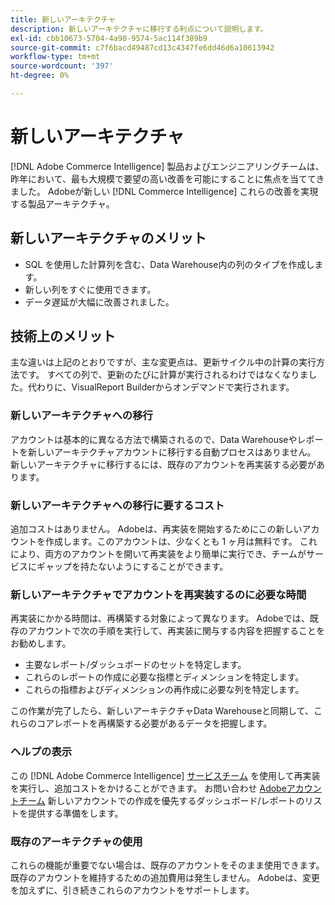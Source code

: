 ```yaml
---
title: 新しいアーキテクチャ
description: 新しいアーキテクチャに移行する利点について説明します。
exl-id: cbb10673-5704-4a90-9574-5ac114f389b9
source-git-commit: c7f6bacd49487cd13c4347fe6dd46d6a10613942
workflow-type: tm+mt
source-wordcount: '397'
ht-degree: 0%

---
```


# 新しいアーキテクチャ

[!DNL Adobe Commerce Intelligence] 製品およびエンジニアリングチームは、昨年において、最も大規模で要望の高い改善を可能にすることに焦点を当ててきました。 Adobeが新しい [!DNL Commerce Intelligence] これらの改善を実現する製品アーキテクチャ。

## 新しいアーキテクチャのメリット

* SQL を使用した計算列を含む、Data Warehouse内の列のタイプを作成します。
* 新しい列をすぐに使用できます。
* データ遅延が大幅に改善されました。

## 技術上のメリット

主な違いは上記のとおりですが、主な変更点は、更新サイクル中の計算の実行方法です。 すべての列で、更新のたびに計算が実行されるわけではなくなりました。代わりに、VisualReport Builderからオンデマンドで実行されます。

### 新しいアーキテクチャへの移行

アカウントは基本的に異なる方法で構築されるので、Data Warehouseやレポートを新しいアーキテクチャアカウントに移行する自動プロセスはありません。 新しいアーキテクチャに移行するには、既存のアカウントを再実装する必要があります。

### 新しいアーキテクチャへの移行に要するコスト

追加コストはありません。 Adobeは、再実装を開始するためにこの新しいアカウントを作成します。このアカウントは、少なくとも 1 ヶ月は無料です。 これにより、両方のアカウントを開いて再実装をより簡単に実行でき、チームがサービスにギャップを持たないようにすることができます。

### 新しいアーキテクチャでアカウントを再実装するのに必要な時間

再実装にかかる時間は、再構築する対象によって異なります。 Adobeでは、既存のアカウントで次の手順を実行して、再実装に関与する内容を把握することをお勧めします。

* 主要なレポート/ダッシュボードのセットを特定します。
* これらのレポートの作成に必要な指標とディメンションを特定します。
* これらの指標およびディメンションの再作成に必要な列を特定します。

この作業が完了したら、新しいアーキテクチャData Warehouseと同期して、これらのコアレポートを再構築する必要があるデータを把握します。

### ヘルプの表示

この [!DNL Adobe Commerce Intelligence] [サービスチーム](https://experienceleague.adobe.com/docs/commerce-knowledge-base/kb/troubleshooting/miscellaneous/mbi-service-policies.html) を使用して再実装を実行し、追加コストをかけることができます。 お問い合わせ [Adobeアカウントチーム](../../guide-overview.md#Submitting-a-Support-Ticket) 新しいアカウントでの作成を優先するダッシュボード/レポートのリストを提供する準備をします。

### 既存のアーキテクチャの使用

これらの機能が重要でない場合は、既存のアカウントをそのまま使用できます。 既存のアカウントを維持するための追加費用は発生しません。 Adobeは、変更を加えずに、引き続きこれらのアカウントをサポートします。
